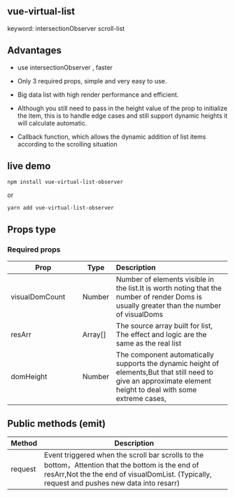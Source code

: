 ## vue-virtual-list

keyword: intersectionObserver scroll-list

## Advantages

* use intersectionObserver , faster 

* Only 3 required props, simple and very easy to use.

* Big data list with high render performance and efficient.

* Although you still need to pass in the height value of the prop to initialize the item, this is to handle edge cases and still support dynamic heights it will calculate automatic.

* Callback function, which allows the dynamic addition of list items according to the scrolling situation

## live demo

```
npm install vue-virtual-list-observer 
```

or

```
yarn add vue-virtual-list-observer
```

## Props type

### Required props

| **&nbsp;&nbsp;&nbsp;&nbsp;&nbsp;&nbsp;&nbsp;&nbsp;&nbsp;&nbsp;&nbsp;&nbsp;&nbsp;Prop&nbsp;&nbsp;&nbsp;&nbsp;&nbsp;&nbsp;&nbsp;&nbsp;&nbsp;&nbsp;&nbsp;&nbsp;&nbsp;** | **Type** | **Description**                                              |
| ------------------------------------------------------------ | -------- | :----------------------------------------------------------- |
| visualDomCount                                               | Number   | Number of elements visible in the list.It is worth noting that the number of render Doms is usually greater than the number of visualDoms |
| resArr                                                       | Array[]  | The source array built for list, The effect and logic are the same as the real list |
| domHeight                                                    | Number   | The component automatically supports the dynamic height of elements,But that still need to give an approximate element height to deal with some extreme cases, |

## Public methods (emit)

| Method  | Description                                                  |
| :------ | ------------------------------------------------------------ |
| request | Event triggered when the scroll bar scrolls to the bottom，Attention that the bottom is the end of resArr,Not the the end of visualDomList.             (Typically, request and pushes new data into resarr) |

